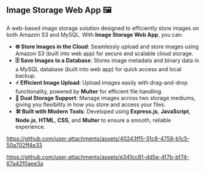 

## Image Storage Web App 🖼️

A web-based image storage solution designed to efficiently store images on both Amazon S3 and MySQL. With **Image Storage Web App**, you can:

- **🌐 Store Images in the Cloud**: Seamlessly upload and store images using Amazon S3 (built into web app) for secure and scalable cloud storage.
- **🗄️ Save Images to a Database**: Stores image metadata and binary data in a MySQL database (built into web app) for quick access and local backup.
- **⚡ Efficient Image Upload**: Upload images easily with drag-and-drop functionality, powered by **Multer** for efficient file handling.
- **🔗 Dual Storage Support**: Manage images across two storage mediums, giving you flexibility in how you store and access your files.
- **🛠️ Built with Modern Tools**: Developed using **Express.js**, **JavaScript**, **Node.js**, **HTML**, **CSS**, and **Multer** to ensure a smooth, reliable experience.


https://github.com/user-attachments/assets/40243ff5-31c8-4759-b1c5-50a702ff4e33





https://github.com/user-attachments/assets/e341cc81-dd5e-4f7b-bf74-67a42f0aee3a

